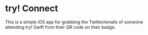 # try! Connect

This is a simple iOS app for grabbing the Twitter/emails of someone attending
try! Swift from their QR code on their badge.


